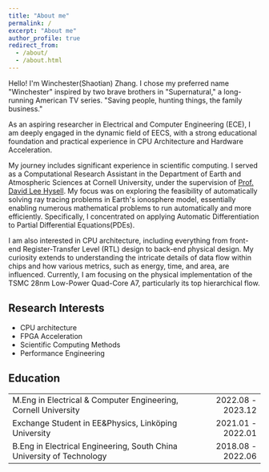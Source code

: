 ```yaml
---
title: "About me"
permalink: /
excerpt: "About me"
author_profile: true
redirect_from: 
  - /about/
  - /about.html
---
```


Hello! I'm Winchester(Shaotian) Zhang. I chose my preferred name "Winchester" inspired by two brave brothers in "Supernatural," a long-running American TV series. "Saving people, hunting things, the family business."

As an aspiring researcher in Electrical and Computer Engineering (ECE), I am deeply engaged in the dynamic field of EECS, with a strong educational foundation and practical experience in CPU Architecture and Hardware Acceleration.

My journey includes significant experience in scientific computing. I served as a Computational Research Assistant in the Department of Earth and Atmospheric Sciences at Cornell University, under the supervision of [Prof. David Lee Hysell](https://www.eas.cornell.edu/faculty-directory/david-lee-hysell). My focus was on exploring the feasibility of automatically solving ray tracing problems in Earth's ionosphere model, essentially enabling numerous mathematical problems to run automatically and more efficiently. Specifically, I concentrated on applying Automatic Differentiation to Partial Differential Equations(PDEs).

I am also interested in CPU architecture, including everything from front-end Register-Transfer Level (RTL) design to back-end physical design. My curiosity extends to understanding the intricate details of data flow within chips and how various metrics, such as energy, time, and area, are influenced. Currently, I am focusing on the physical implementation of the TSMC 28nm Low-Power Quad-Core A7, particularly its top hierarchical flow.

## Research Interests
- CPU architecture
- FPGA Acceleration
- Scientific Computing Methods
- Performance Engineering

## Education
<table style="width: 100%; border-collapse: collapse; font-family: inherit;" border="0">
<tr>
  <td style="text-align: left; border: none; font-family: inherit;">M.Eng in Electrical & Computer Engineering, Cornell University</td>
  <td style="text-align: right; border: none; font-family: inherit;">2022.08 - 2023.12</td>
</tr>
<tr>
  <td style="text-align: left; border: none; font-family: inherit;">Exchange Student in EE&Physics, Linköping University</td>
  <td style="text-align: right; border: none; font-family: inherit;">2021.01 - 2022.01</td>
</tr>
<tr>
  <td style="text-align: left; border: none; font-family: inherit;">B.Eng in Electrical Engineering, South China University of Technology</td>
  <td style="text-align: right; border: none; font-family: inherit;">2018.08 - 2022.06</td>
</tr>
</table>
